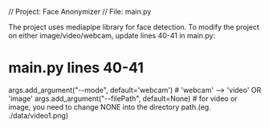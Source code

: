 // Project: Face Anonymizer
// File: main.py

The project uses mediapipe library for face detection. To modify the project on either image/video/webcam, update lines 40-41 in main.py:

# main.py lines 40-41
args.add_argument("--mode", default='webcam') # 'webcam' --> 'video' OR 'image'
args.add_argument("--filePath", default=None) # for video or image, you need to change NONE into the directory path.(eg. ./data/video1.png)
